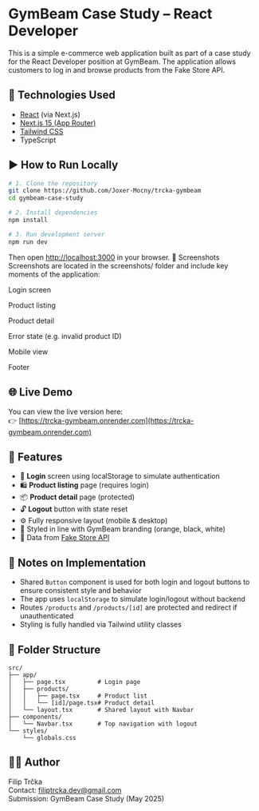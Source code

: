 # GymBeam Case Study – React Developer

This is a simple e-commerce web application built as part of a case study for the React Developer position at GymBeam. The application allows customers to log in and browse products from the Fake Store API.

## 🔧 Technologies Used

- [React](https://react.dev/) (via Next.js)
- [Next.js 15 (App Router)](https://nextjs.org/)
- [Tailwind CSS](https://tailwindcss.com/)
- TypeScript

## ▶️ How to Run Locally

```bash
# 1. Clone the repository
git clone https://github.com/Joxer-Mocny/trcka-gymbeam
cd gymbeam-case-study

# 2. Install dependencies
npm install

# 3. Run development server
npm run dev
```

Then open [http://localhost:3000](http://localhost:3000) in your browser.
📸 Screenshots
Screenshots are located in the screenshots/ folder and include key moments of the application:

Login screen

Product listing

Product detail

Error state (e.g. invalid product ID)

Mobile view

Footer

## 🌐 Live Demo

You can view the live version here:  
👉 [https://trcka-gymbeam.onrender.com](https://trcka-gymbeam.onrender.com)


## 🚀 Features

- 🔐 **Login** screen using localStorage to simulate authentication
- 🛍️ **Product listing** page (requires login)
- 📦 **Product detail** page (protected)
- 🔓 **Logout** button with state reset
- ⚙️ Fully responsive layout (mobile & desktop)
- 🎨 Styled in line with GymBeam branding (orange, black, white)
- 📡 Data from [Fake Store API](https://fakestoreapi.com/)

## 🧠 Notes on Implementation

- Shared `Button` component is used for both login and logout buttons to ensure consistent style and behavior
- The app uses `localStorage` to simulate login/logout without backend
- Routes `/products` and `/products/[id]` are protected and redirect if unauthenticated
- Styling is fully handled via Tailwind utility classes

## 📁 Folder Structure

```
src/
├── app/
│   ├── page.tsx         # Login page
│   ├── products/
│   │   ├── page.tsx     # Product list
│   │   └── [id]/page.tsx# Product detail
│   └── layout.tsx       # Shared layout with Navbar
├── components/
│   └── Navbar.tsx       # Top navigation with logout
└── styles/
    └── globals.css
```

## 👨‍💻 Author

Filip Trčka  
Contact: filiptrcka.dev@gmail.com  
Submission: GymBeam Case Study (May 2025)